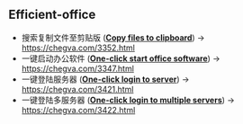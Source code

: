 ## Efficient-office
- 搜索复制文件至剪贴版 ([**Copy files to clipboard**](/copy-files-to-clipboard)) -> https://chegva.com/3352.html
- 一键启动办公软件 ([**One-click start office software**](/one-click-start-software)) -> https://chegva.com/3347.html 
- 一键登陆服务器 ([**One-click login to server**](/one-click-login-server)) -> https://chegva.com/3421.html
- 一键登陆多服务器 ([**One-click login to multiple servers**](/login-multiple-servers)) -> https://chegva.com/3422.html
